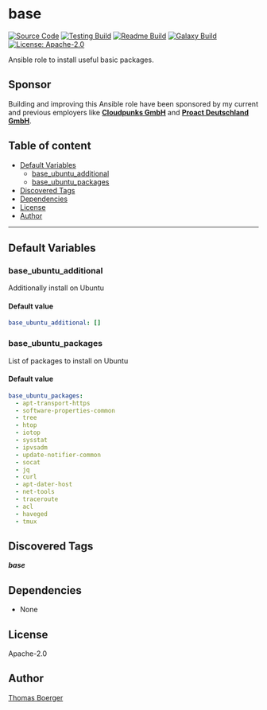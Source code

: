 # base

[![Source Code](https://img.shields.io/badge/github-source%20code-blue?logo=github&logoColor=white)](https://github.com/rolehippie/base) [![Testing Build](https://github.com/rolehippie/base/workflows/testing/badge.svg)](https://github.com/rolehippie/base/actions?query=workflow%3Atesting) [![Readme Build](https://github.com/rolehippie/base/workflows/readme/badge.svg)](https://github.com/rolehippie/base/actions?query=workflow%3Areadme) [![Galaxy Build](https://github.com/rolehippie/base/workflows/galaxy/badge.svg)](https://github.com/rolehippie/base/actions?query=workflow%3Agalaxy) [![License: Apache-2.0](https://img.shields.io/github/license/rolehippie/base)](https://github.com/rolehippie/base/blob/master/LICENSE)

Ansible role to install useful basic packages.

## Sponsor

Building and improving this Ansible role have been sponsored by my current and previous employers like **[Cloudpunks GmbH](https://cloudpunks.de)** and **[Proact Deutschland GmbH](https://www.proact.eu)**.

## Table of content

- [Default Variables](#default-variables)
  - [base_ubuntu_additional](#base_ubuntu_additional)
  - [base_ubuntu_packages](#base_ubuntu_packages)
- [Discovered Tags](#discovered-tags)
- [Dependencies](#dependencies)
- [License](#license)
- [Author](#author)

---

## Default Variables

### base_ubuntu_additional

Additionally install on Ubuntu

#### Default value

```YAML
base_ubuntu_additional: []
```

### base_ubuntu_packages

List of packages to install on Ubuntu

#### Default value

```YAML
base_ubuntu_packages:
  - apt-transport-https
  - software-properties-common
  - tree
  - htop
  - iotop
  - sysstat
  - ipvsadm
  - update-notifier-common
  - socat
  - jq
  - curl
  - apt-dater-host
  - net-tools
  - traceroute
  - acl
  - haveged
  - tmux
```

## Discovered Tags

**_base_**


## Dependencies

- None

## License

Apache-2.0

## Author

[Thomas Boerger](https://github.com/tboerger)
